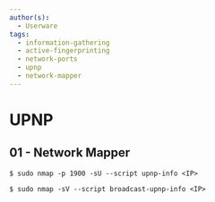 ```yaml
---
author(s):
  - Userware
tags:
  - information-gathering
  - active-fingerprinting
  - network-ports
  - upnp
  - network-mapper
---
```

# UPNP

## 01 - Network Mapper

```
$ sudo nmap -p 1900 -sU --script upnp-info <IP>

$ sudo nmap -sV --script broadcast-upnp-info <IP>
```